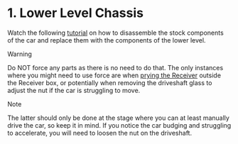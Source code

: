 # 1. Lower Level Chassis

Watch the following [tutorial](https://youtu.be/IoWHUGFfrRE) on how to disassemble the stock components of the car and replace them with the components of the lower level.

> [!WARNING]
> Do NOT force any parts as there is no need to do that. The only instances where you might need to use force are when [prying the Receiver](https://f1tenth.readthedocs.io/en/foxy_test/getting_started/build_car/lower_level_chassis.html) outside the Receiver box, or potentially when removing the driveshaft glass to adjust the nut if the car is struggling to move. 

> [!NOTE]
> The latter should only be done at the stage where you can at least manually drive the car, so keep it in mind. If you notice the car budging and struggling to accelerate, you will need to loosen the nut on the driveshaft.